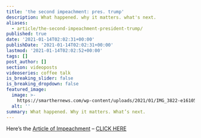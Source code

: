 ```yaml
---
title: 'the second impeachment: pres. trump'
description: What happened. why it matters. what's next.
aliases:
  - article/the-second-impeachment-president-trump/
published: true
date: '2021-01-14T02:02:31+00:00'
publishDate: '2021-01-14T02:02:31+00:00'
lastmod: '2021-01-14T02:02:52+00:00'
tags: []
post_author: []
section: videoposts
videoseries: coffee talk
is_breaking_slider: false
is_breaking_dropdown: false
featured_image:
  image: >-
    https://smarthernews.com/wp-content/uploads/2021/01/IMG_3822-e1610589738980-857x1024.jpg
  alt: ''
summary: What happened. Why it matters. What’s next.
---
```

Here’s the [Article of Impeachment](\"https://int.nyt.com/data/documenttools/articles-impeachment-trump-xml/b0422e292cebafda/full.pdf\") – [CLICK HERE](\"https://www.nytimes.com/interactive/2021/01/11/us/articles-impeachment-trump.html\")